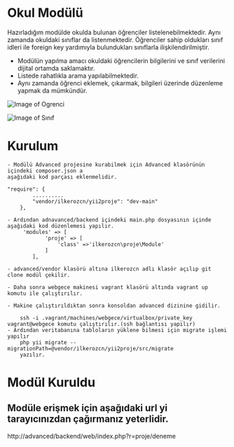 # Okul Modülü
 Hazırladığım modülde okulda bulunan öğrenciler listelenebilmektedir. Aynı zamanda 
 okuldaki sınıflar da listenmektedir. Öğrenciler sahip oldukları sınıf idleri ile foreign key
 yardımıyla bulundukları sınıflarla ilişkilendirilmiştir.
 
 - Modülün yapılma amacı okuldaki öğrencilerin bilgilerini ve sınıf verilerini dijital
 ortamda saklamaktır.
 - Listede rahatlıkla arama yapılabilmektedir.
 - Aynı zamanda öğrenci eklemek, çıkarmak, bilgileri 
  üzerinde düzenleme yapmak da mümkündür.
 
![Image of Ogrenci](https://drive.google.com/file/d/1sIz95V9OJ_FQbneNj7GmzfBPa7RHMGjE)
  
![Image of Sınıf](https://drive.google.com/file/d/1PqfFsotfsQs7-UN2QaMQ_jlwzcnhx585)

# Kurulum

    - Modülü Advanced projesine kurabilmek için Advanced klasörünün içindeki composer.json a
    aşağıdaki kod parçası eklenmelidir.
    
    "require": {
            ..........
            "vendor/ilkerozcn/yii2proje": "dev-main"
        }, 
        
    - Ardından adnavanced/backend içindeki main.php dosyasının içinde aşağıdaki kod düzenlemesi yapılır.
         'modules' => [
                'proje' => [
                    'class' =>'ilkerozcn\proje\Module'
                ]
            ],
            
    - advanced/vendor klasörü altına ilkerozcn adlı klasör açılıp git clone modül çekilir.
    
    - Daha sonra webgece makinesi vagrant klasörü altında vagrant up komutu ile çalıştırılır.
    
    - Makine çalıştırıldıktan sonra konsoldan advanced dizinine gidilir.
    
        ssh -i .vagrant/machines/webgece/virtualbox/private_key vagrant@webgece komutu çalıştırılır.(ssh bağlantısı yapılır) 
    - Ardından veritabanına tabloların yüklene bilmesi için migrate işlemi yapılır
        php yii migrate --migrationPath=@vendor/ilkerozcn/yii2proje/src/migrate
        yazılır.    
         

 # Modül Kuruldu
 
 ## Modüle erişmek için aşağıdaki url yi tarayıcınızdan çağırmanız yeterlidir.
 
 http://advanced/backend/web/index.php?r=proje/deneme
